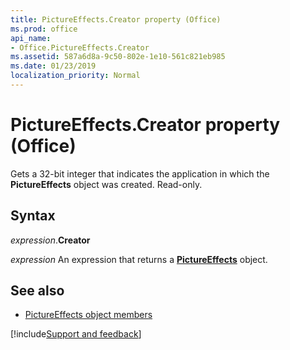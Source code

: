 ```yaml
---
title: PictureEffects.Creator property (Office)
ms.prod: office
api_name:
- Office.PictureEffects.Creator
ms.assetid: 587a6d8a-9c50-802e-1e10-561c821eb985
ms.date: 01/23/2019
localization_priority: Normal
---
```



# PictureEffects.Creator property (Office)

Gets a 32-bit integer that indicates the application in which the **PictureEffects** object was created. Read-only.


## Syntax

_expression_.**Creator**

_expression_ An expression that returns a **[PictureEffects](Office.PictureEffects.md)** object.


## See also

- [PictureEffects object members](overview/Library-Reference/pictureeffects-members-office.md)



[!include[Support and feedback](~/includes/feedback-boilerplate.md)]